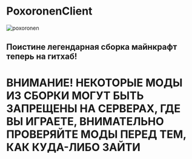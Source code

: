 # PoxoronenClient

![poxoronen](https://i.imgur.com/SpZ2TrL.png)

## Поистине легендарная сборка майнкрафт теперь на гитхаб!

# ВНИМАНИЕ! НЕКОТОРЫЕ МОДЫ ИЗ СБОРКИ МОГУТ БЫТЬ ЗАПРЕЩЕНЫ НА СЕРВЕРАХ, ГДЕ ВЫ ИГРАЕТЕ, ВНИМАТЕЛЬНО ПРОВЕРЯЙТЕ МОДЫ ПЕРЕД ТЕМ, КАК КУДА-ЛИБО ЗАЙТИ
